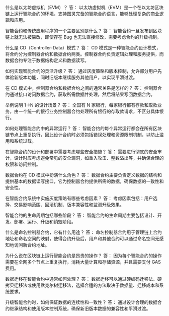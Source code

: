 什么是以太坊虚拟机（EVM）？
答： 以太坊虚拟机（EVM）是一个在以太坊区块链上运行智能合约的环境，支持图灵完备的智能合约语言，能够处理复杂的商业逻辑和应用。

智能合约和传统应用程序的一个主要区别是什么？
答： 智能合约一旦发布到区块链上就无法被篡改，即使存在 Bug 也无法直接修改，需要考虑合约的升级机制。

什么是 CD（Controller-Data）模式？
答： CD 模式是一种智能合约设计模式，将合约分为控制器合约和数据合约两类。控制器合约负责逻辑处理和服务提供，而数据合约专注于数据结构定义和数据读写。

如何实现智能合约的灵活升级？
答： 通过灰度策略和版本控制，允许部分用户先体验新版本功能，同时旧版本继续服务其他用户，以实现平滑过渡。

在 CD 模式中，控制器合约和数据合约之间的通常关系是怎样的？
答： 控制器合约通过接口访问数据合约，获取所需数据并处理，然后将结果写回数据合约。

举例说明 1->N 的设计场景？
答： 全国有 N 家银行，每家银行都有存款和取款业务，由一个统一的银行业务控制器合约处理所有银行的存取款请求，不区分具体银行。

如何处理智能合约中的异常运行？
答： 智能合约的每个异常运行都会在所有区块链节点上重复执行，因此设计合约时必须包括错误处理和资源限制机制，以防止滥用和系统过载。

在智能合约的设计和部署中需要考虑哪些安全措施？
答： 需要进行彻底的安全审计，设计时应考虑避免常见的安全漏洞，如重入攻击、整数溢出等，并确保合理的权限和访问控制。

数据合约在 CD 模式中扮演什么角色？
答： 数据合约主要负责定义数据的结构和提供基本的数据读写接口，它为控制器合约提供所需的数据，确保数据的一致性和安全性。

在智能合约系统中实施灰度策略有哪些考虑因素？
答： 考虑因素包括：用户选择、交易影响范围、回滚机制、版本兼容性和监测升级效果。

智能合约的生命周期包括哪些阶段？
答： 智能合约的生命周期主要包括设计、开发、部署、运行、升级和销毁阶段。

什么是命名控制器合约，它有什么用途？
答： 命名控制器合约用于管理链上合约地址和命名空间的映射，使得合约升级后，用户和其他合约可以通过命名空间无感知地访问新合约地址。

为什么说在区块链上运行智能合约是昂贵的操作？
答： 因为每个智能合约的操作需要在全网多个节点上重复执行，消耗大量计算和存储资源，并且需要支付 GAS 费用。

数据迁移在智能合约中通常如何处理？
答： 数据迁移可以通过硬编码迁移法、硬拷贝迁移法或使用默克尔树迁移法，选择合适的方法取决于数据量、迁移成本和系统要求。

升级智能合约时，如何保证数据的连续性和一致性？
答： 通过设计合理的数据合约继承结构和使用版本控制系统，确保新旧版本数据的兼容性和平滑过渡。